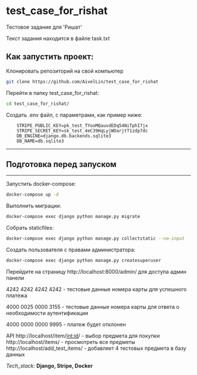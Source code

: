 # test_case_for_rishat
Тестовое задание для 'Ришат'

Текст задания находится в файле task.txt

## Как запустить проект:
Клонировать репозиторий на свой компьютер
```bash
git clone https://github.com/AivelLin/test_case_for_rishat
```

Перейти в папку test_case_for_rishat:
```bash
cd test_case_for_rishat/
```

Создать .env файл, с параметрами, как пример ниже:
``` 
    STRIPE_PUBLIC_KEY=pk_test_TYooMQauvdEDq54NiTphI7jx
    STRIPE_SECRET_KEY=sk_test_4eC39HqLyjWDarjtT1zdp7dc
    DB_ENGINE=django.db.backends.sqlite3
    DB_NAME=db.sqlite3
```

***
Подготовка перед запуском
-----------
***
Запустить docker-compose:

```bash
docker-compose up -d
```
Выполнить миграции:

```bash
docker-compose exec django python manage.py migrate
```

Собрать staticfiles:

```bash
docker-compose exec django python manage.py collectstatic --no-input
```

Создать пользователя с правами администратора:

```bash
docker-compose exec django python manage.py createsuperuser
```

Перейдите на страницу http://localhost:8000/admin/ для доступа админ панели

4242 4242 4242 4242 - тестовые данные номера карты для успешного платежа

4000 0025 0000 3155 - тестовые данные номера карты для ответа о необходимости аутентификации

4000 0000 0000 9995 - платеж будет отклонен

API 
http://localhost/item/<int:id>/ - выбор предмета для покупки
http://localhost/items/ - просмотреть все предметы
http://localhost/add_test_items/ - добавляет 4 тестовых предмета в базу данных

_Tech_stack:_
__Django, Stripe, Docker__

